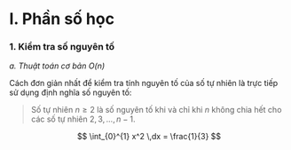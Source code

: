 # **I. Phần số học**

### 1. Kiểm tra số nguyên tố
*a. Thuật toán cơ bản O(n)*

Cách đơn giản nhất để kiểm tra tính nguyên tố của số tự nhiên là trực tiếp sử dụng định nghĩa số nguyên tố:
> Số tự nhiên $n \geq 2$ là số nguyên tố khi và chỉ khi $n$ không chia hết cho các số tự nhiên $2, 3,..., n-1$.

$$
\int_{0}^{1} x^2 \,dx = \frac{1}{3}
$$

